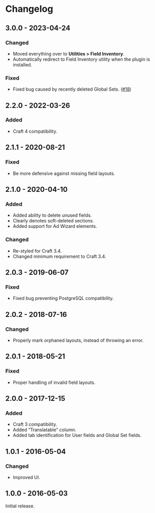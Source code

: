 # Changelog

## 3.0.0 - 2023-04-24

### Changed
- Moved everything over to **Utilities > Field Inventory**.
- Automatically redirect to Field Inventory utility when the plugin is installed.

### Fixed
- Fixed bug caused by recently deleted Global Sets. ([#18](https://github.com/doublesecretagency/craft-inventory/issues/18))

## 2.2.0 - 2022-03-26

### Added
- Craft 4 compatibility.

## 2.1.1 - 2020-08-21

### Fixed
- Be more defensive against missing field layouts.

## 2.1.0 - 2020-04-10

### Added
- Added ability to delete unused fields.
- Clearly denotes soft-deleted sections.
- Added support for Ad Wizard elements.

### Changed
- Re-styled for Craft 3.4.
- Changed minimum requirement to Craft 3.4.

## 2.0.3 - 2019-06-07

### Fixed
- Fixed bug preventing PostgreSQL compatibility.

## 2.0.2 - 2018-07-16

### Changed
- Properly mark orphaned layouts, instead of throwing an error.

## 2.0.1 - 2018-05-21

### Fixed
- Proper handling of invalid field layouts.

## 2.0.0 - 2017-12-15

### Added
- Craft 3 compatibility.
- Added “Translatable” column.
- Added tab identification for User fields and Global Set fields.

## 1.0.1 - 2016-05-04

### Changed
- Improved UI.

## 1.0.0 - 2016-05-03

Initial release.
